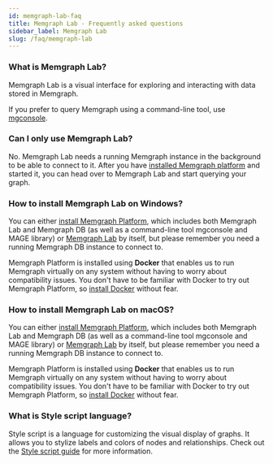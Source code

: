 ```yaml
---
id: memgraph-lab-faq
title: Memgraph Lab - Frequently asked questions
sidebar_label: Memgraph Lab
slug: /faq/memgraph-lab
---
```


### What is Memgraph Lab?

Memgraph Lab is a visual interface for exploring and interacting with data
stored in Memgraph.

If you prefer to query Memgraph using a command-line tool, use
[mgconsole](https://memgraph.com/docs/memgraph/connect-to-memgraph/mgconsole). 

### Can I only use Memgraph Lab?

No. Memgraph Lab needs a running Memgraph instance in the background to be able to
connect to it. After you have [installed Memgraph
platform](/memgraph/installation) and started it, you can head over to Memgraph
Lab and start querying your graph.

### How to install Memgraph Lab on Windows?

You can either [install Memgraph
Platform](https://memgraph.com/docs/memgraph/install-memgraph-on-windows-docker),
which includes both Memgraph Lab and Memgraph DB (as well as a command-line tool
mgconsole and MAGE library) or [Memgraph
Lab](https://memgraph.com/docs/memgraph-lab/installation/windows) by itself, but
please remember you need a running Memgraph DB instance to connect to. 

Memgraph Platform is installed using **Docker** that enables us to
run Memgraph virtually on any system without having to worry about compatibility
issues. You don't have to be familiar with Docker to try out Memgraph Platform, so
[install Docker](https://docs.docker.com/get-docker/) without fear.
 
### How to install Memgraph Lab on macOS?

You can either [install Memgraph
Platform](https://memgraph.com/docs/memgraph/install-memgraph-on-macos-docker),
which includes both Memgraph Lab and Memgraph DB (as well as a command-line tool
mgconsole and MAGE library) or [Memgraph
Lab](https://memgraph.com/docs/memgraph-lab/installation/macos) by itself, but
please remember you need a running Memgraph DB instance to connect to. 

Memgraph Platform is installed using **Docker** that enables us to
run Memgraph virtually on any system without having to worry about compatibility
issues. You don't have to be familiar with Docker to try out Memgraph Platform, so
[install Docker](https://docs.docker.com/get-docker/) without fear.

### What is Style script language?

Style script is a language for customizing the visual display of graphs. It
allows you to stylize labels and colors of nodes and relationships. Check out
the [Style script
guide](https://memgraph.com/docs/memgraph-lab/style-script/quick-start) for more
information.